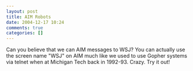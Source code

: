 ```yaml
---
layout: post
title: AIM Robots
date: 2004-12-17 10:24
comments: true
categories: []
---
```

Can you believe that we can AIM messages to WSJ? You can actually use the screen name "WSJ" on AIM much like we used to use Gopher systems via telnet when at Michigan Tech back in 1992-93. Crazy. Try it out!
